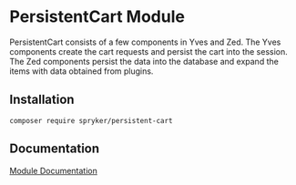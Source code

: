 # PersistentCart Module

PersistentCart consists of a few components in Yves and Zed. The Yves components create the cart requests and persist the cart into the session. The Zed components persist the data into the database and expand the items with data obtained from plugins.

## Installation

```
composer require spryker/persistent-cart
```

## Documentation

[Module Documentation](https://academy.spryker.com/developing_with_spryker/module_guide/checkout_process/persistent-cart.html)
